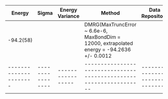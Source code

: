 | Energy                | Sigma           | Energy Variance  | Method                                                           | Data Repository                     |
|-----------------------|-----------------|------------------|------------------------------------------------------------------|-------------------------------------|
|  -94.2(58)    |                 |         |DMRG(MaxTruncError ~ 6.6e-6, MaxBondDim = 12000, extrapolated energy =  -94.2636 +/- 0.0012|       |
| ----------------------| ----------------| -----------------|------------------------------------------------------------------|------------------------------- |
